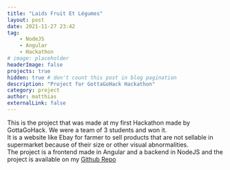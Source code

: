 ```yaml
---
title: "Laids Fruit Et Légumes"
layout: post
date: 2021-11-27 23:42
tag:
    - NodeJS
    - Angular
    - Hackathon
# image: placeholder
headerImage: false
projects: true
hidden: true # don't count this post in blog pagination
description: "Project for GottaGoHack Hackathon"
category: project
author: matthias
externalLink: false
---
```


This is the project that was made at my first Hackathon made by GottaGoHack. We were a team of 3 students and won it.  
It is a website like Ebay for farmer to sell products that are not sellable in supermarket because of their size or other visual abnormalities.  
The project is a frontend made in Angular and a backend in NodeJS and the project is available on my [Github Repo](https://github.com/HellsCrimson/LaidsFruitsEtLegumes)